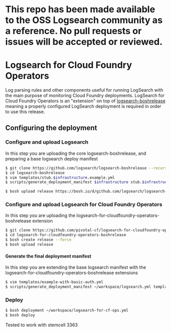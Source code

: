 # This repo has been made available to the OSS Logsearch community as a reference. No pull requests or issues will be accepted or reviewed.

# Logsearch for Cloud Foundry Operators

Log parsing rules and other components useful for running LogSearch with the main purpose of monitoring Cloud Foundry deployments. 
LogSearch for Cloud Foundry Operators is an "extension" on top of [logsearch-boshrelease](https://github.com/logsearch/logsearch-boshrelease)
meaning a properly configured LogSearch deployment is required in order to use this release.

## Configuring the deployment

### Configure and upload Logsearch

In this step you are uploading the core logsearch-boshrelease, and preparing a base logsearch deploy manifest
```sh
$ git clone https://github.com/logsearch/logsearch-boshrelease --recursive
$ cd logsearch-boshrelease
$ vim templates/stub.$infrastructure.example.yml
$ scripts/generate_deployment_manifest $infrastructure stub.$infrastructure.example.yml > ~/workspace/logsearch.yml

$ bosh upload release https://bosh.io/d/github.com/logsearch/logsearch-boshrelease
```

### Configure and upload Logsearch for Cloud Foundry Operators

In this step you are uploading the logsearch-for-cloudfoundry-operators-boshrelease extension

```sh
$ git clone https://github.com/pivotal-cf/logsearch-for-cloudfoundry-operators-boshrelease.git --recursive
$ cd logsearch-for-cloudfoundry-operators-boshrelease
$ bosh create release --force
$ bosh upload release
```

#### Generate the final deployment manifest

In this step you are extending the base logsearch manifest with the logsearch-for-cloudfoundry-operators-boshrelease extensions

```sh
$ vim templates/example-with-basic-auth.yml
$ scripts/generate_deployment_manifest ~/workspace/logsearch.yml templates/example-with-basic-auth.yml > ~/workspace/logsearch-for-cf-ops.yml
```

### Deploy

```sh
$ bosh deployment ~/workspace/logsearch-for-cf-ops.yml
$ bosh deploy
```

Tested to work with stemcell 3363
